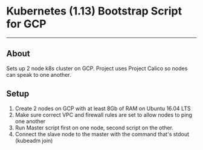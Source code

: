 # Kubernetes (1.13) Bootstrap Script for GCP

---

## About

Sets up 2 node k8s cluster on GCP. Project uses Project Calico so nodes can speak to one another.

## Setup

1. Create 2 nodes on GCP with at least 8Gb of RAM on Ubuntu 16.04 LTS
2. Make sure correct VPC and firewall rules are set to allow nodes to ping one another
3. Run Master script first on one node, second script on the other.
4. Connect the slave node to the master with the command that's stdout (kubeadm join)